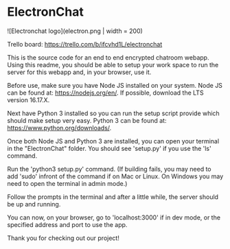 # ElectronChat

![Electronchat logo](electron.png | width = 200)

Trello board: https://trello.com/b/ifcvhd1L/electronchat

This is the source code for an end to end encrypted chatroom webapp. Using this readme, you should be able to
setup your work space to run the server for this webapp and, in your browser, use it.

Before use, make sure you have Node JS installed on your system. Node JS can be found at: https://nodejs.org/en/. If possible, download the LTS version 16.17.X.

Next have Python 3 installed so you can run the setup script provide which should make setup very easy.
Python 3 can be found at: https://www.python.org/downloads/.

Once both Node JS and Python 3 are installed, you can open your terminal in the "ElectronChat" folder. You should see 'setup.py' if you use the 'ls' command.

Run the 'python3 setup.py' command. (If building fails, you may need to add 'sudo' infront of the command if on Mac or Linux. On Windows you may need to open the terminal in admin mode.)

Follow the prompts in the terminal and after a little while, the server should be up and running.

You can now, on your browser, go to 'localhost:3000' if in dev mode, or the specified address and port to use the app.

Thank you for checking out our project!
